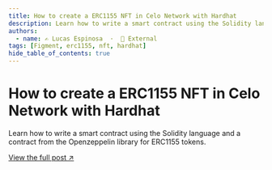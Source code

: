 ```yaml
---
title: How to create a ERC1155 NFT in Celo Network with Hardhat
description: Learn how to write a smart contract using the Solidity language and a contract from the Openzeppelin library for ERC1155 tokens.
authors:
  - name: ✍️ Lucas Espinosa  ·  🔗 External
tags: [Figment, erc1155, nft, hardhat]
hide_table_of_contents: true
---
```


# How to create a ERC1155 NFT in Celo Network with Hardhat

Learn how to write a smart contract using the Solidity language and a contract from the Openzeppelin library for ERC1155 tokens.

[View the full post ↗️](https://learn.figment.io/tutorials/celo-hardhat-deploy-and-nft-app)

<!--truncate-->
